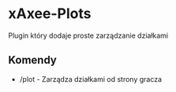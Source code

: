 # xAxee-Plots
Plugin który dodaje proste zarządzanie działkami
## Komendy
- /plot - Zarządza działkami od strony gracza
